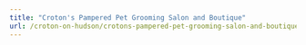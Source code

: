 ```yaml
---
title: "Croton's Pampered Pet Grooming Salon and Boutique"
url: /croton-on-hudson/crotons-pampered-pet-grooming-salon-and-boutique/
---
```

